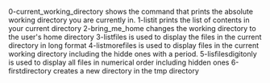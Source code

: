 0-current_working_directory shows the command that prints the absolute working directory you are currently in.
1-listit prints the list of contents in your current directory
2-bring_me_home changes the working directory to the user's home directory
3-listfiles is used to display the files in the current directory in long format
4-listmorefiles is used to display files in the current working directory including the hidde ones with a period.
5-lisfilesdigitonly is used to display all files in numerical order including hidden ones
6-firstdirectory creates a new directory in the tmp directory
